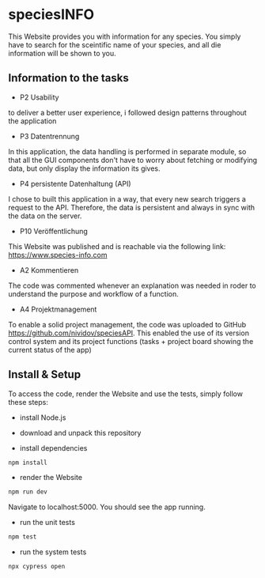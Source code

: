 # speciesINFO

This Website provides you with information for any species. You simply have to search for the sceintific name of your species, and all die information will be shown to you.

## Information to the tasks
- P2 Usability

to deliver a better user experience, i followed design patterns throughout the application

- P3 Datentrennung

In this application, the data handling is performed in separate module, so that all the GUI components don't have to worry about fetching or modifying data, but only display the information its gives. 

- P4 persistente Datenhaltung (API)

I chose to built this application in a way, that every new search triggers a request to the API. Therefore, the data is persistent and always in sync with the data on the server.

- P10 Veröffentlichung

This Website was published and is reachable via the following link: https://www.species-info.com

- A2 Kommentieren

The code was commented whenever an explanation was needed in roder to understand the purpose and workflow of a function.

- A4 Projektmanagement

To enable a solid project management, the code was uploaded to GitHub https://github.com/nividov/speciesAPI. This enabled the use of its version control system and its project functions (tasks + project board showing the current status of the app)

## Install & Setup

To access the code, render the Website and use the tests, simply follow these steps:

- install Node.js

- download and unpack this repository

- install dependencies
```sh
npm install
```

- render the Website
```sh
npm run dev
```
Navigate to localhost:5000. You should see the app running.

- run the unit tests
```sh
npm test
```

- run the system tests
```sh
npx cypress open
```
